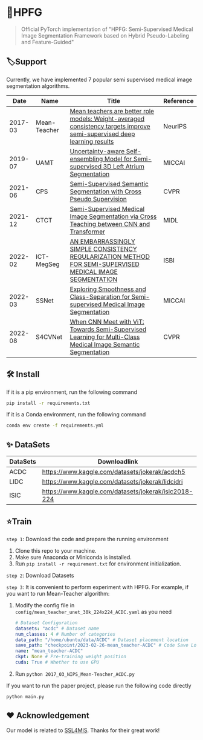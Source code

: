 # 🦕HPFG

> Official PyTorch implementation of "HPFG: Semi-Supervised Medical Image Segmentation Framework based on Hybrid Pseudo-Labeling and Feature-Guided"



## 🏷️Support

Currently, we have implemented 7 popular semi supervised medical image segmentation algorithms.

| Date    | Name         | Title                                                        | Reference |
| ------- | ------------ | ------------------------------------------------------------ | --------- |
| 2017-03 | Mean-Teacher | [Mean teachers are better role models: Weight-averaged consistency targets improve semi-supervised deep learning results](https://arxiv.org/abs/1703.01780) | NeurlPS   |
| 2019-07 | UAMT         | [Uncertainty-aware Self-ensembling Model for Semi-supervised 3D Left Atrium Segmentation](https://arxiv.org/abs/1907.07034) | MICCAI    |
| 2021-06 | CPS          | [Semi-Supervised Semantic Segmentation with Cross Pseudo Supervision](https://arxiv.org/abs/2106.01226) | CVPR      |
| 2021-12 | CTCT         | [Semi-Supervised Medical Image Segmentation via Cross Teaching between CNN and Transformer](https://arxiv.org/abs/2112.0489) | MIDL      |
| 2022-02 | ICT-MegSeg   | [AN EMBARRASSINGLY SIMPLE CONSISTENCY REGULARIZATION METHOD FOR SEMI-SUPERVISED MEDICAL IMAGE SEGMENTATION](https://arxiv.org/abs/2202.00677) | ISBI      |
| 2022-03 | SSNet        | [Exploring Smoothness and Class-Separation for Semi-supervised Medical Image Segmentation](https://arxiv.org/abs/2203.01324v3) | MICCAI    |
| 2022-08 | S4CVNet      | [When CNN Meet with ViT: Towards Semi-Supervised Learning for Multi-Class Medical Image Semantic Segmentation](https://arxiv.org/abs/2208.06449) | CVPR      |



## 🛠️ Install 

If it is a pip environment, run the following command

~~~bash
pip install -r requirements.txt
~~~

If it is a Conda environment, run the following command

~~~bash
conda env create -f requirements.yml
~~~



## ✨ DataSets

| DataSets | Downloadlink                                         |
| -------- | ---------------------------------------------------- |
| ACDC     | https://www.kaggle.com/datasets/jokerak/acdch5       |
| LIDC     | https://www.kaggle.com/datasets/jokerak/lidcidri     |
| ISIC     | https://www.kaggle.com/datasets/jokerak/isic2018-224 |



## ⭐Train

`step 1`: Download the code and prepare the running environment

1. Clone this repo to your machine.
2. Make sure Anaconda or Miniconda is installed.
3. Run `pip install -r requirement.txt` for environment initialization.



`step 2`: Download Datasets



`step 3`: It is convenient to perform experiment with HPFG. For example, if you want to run Mean-Teacher algorithm:

1. Modify the config file in `config/mean_teacher_unet_30k_224x224_ACDC.yaml` as you need

   ~~~yaml
   # Dataset Configuration
   datasets: "acdc" # Dataset name
   num_classes: 4 # Number of categories
   data_path: "/home/ubuntu/data/ACDC" # Dataset placement location
   save_path: "checkpoint/2023-02-26-mean_teacher-ACDC" # Code Save Location
   name: "mean_teacher-ACDC"
   ckpt: None # Pre-training weight position
   cuda: True # Whether to use GPU
   ~~~

2. Run `python 2017_03_NIPS_Mean-Teacher_ACDC.py`



If you want to run the paper project, please run the following code directly

~~~python
python main.py
~~~



## ♥️ Acknowledgement

Our model is related to [SSL4MIS](https://github.com/HiLab-git/SSL4MIS). Thanks for their great work!